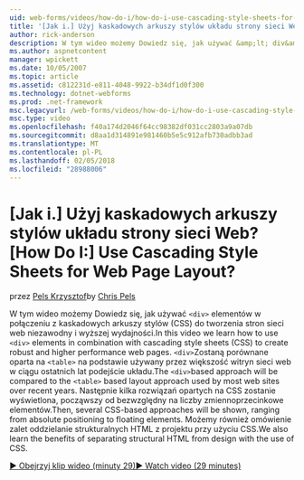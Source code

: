 ```yaml
---
uid: web-forms/videos/how-do-i/how-do-i-use-cascading-style-sheets-for-web-page-layout
title: '[Jak i.] Użyj kaskadowych arkuszy stylów układu strony sieci Web? | Microsoft Docs'
author: rick-anderson
description: W tym wideo możemy Dowiedz się, jak używać &amp;lt; div&amp;gt; elementów w połączeniu z kaskadowych arkuszy stylów (CSS) do utworzenia niezawodny i wyższa wydajność p sieci web...
ms.author: aspnetcontent
manager: wpickett
ms.date: 10/05/2007
ms.topic: article
ms.assetid: c812231d-e811-4048-9922-b34df1d0f300
ms.technology: dotnet-webforms
ms.prod: .net-framework
msc.legacyurl: /web-forms/videos/how-do-i/how-do-i-use-cascading-style-sheets-for-web-page-layout
msc.type: video
ms.openlocfilehash: f40a174d2046f64cc98382df031cc2803a9a07db
ms.sourcegitcommit: d8aa1d314891e981460b5e5c912afb730adbb3ad
ms.translationtype: MT
ms.contentlocale: pl-PL
ms.lasthandoff: 02/05/2018
ms.locfileid: "28988006"
---
```

<a name="how-do-i-use-cascading-style-sheets-for-web-page-layout"></a><span data-ttu-id="aff08-104">[Jak i.] Użyj kaskadowych arkuszy stylów układu strony sieci Web?</span><span class="sxs-lookup"><span data-stu-id="aff08-104">[How Do I:] Use Cascading Style Sheets for Web Page Layout?</span></span>
====================
<span data-ttu-id="aff08-105">przez [Pels Krzysztof](https://twitter.com/chrispels)</span><span class="sxs-lookup"><span data-stu-id="aff08-105">by [Chris Pels](https://twitter.com/chrispels)</span></span>

<span data-ttu-id="aff08-106">W tym wideo możemy Dowiedz się, jak używać `<div>` elementów w połączeniu z kaskadowych arkuszy stylów (CSS) do tworzenia stron sieci web niezawodny i wyższej wydajności.</span><span class="sxs-lookup"><span data-stu-id="aff08-106">In this video we learn how to use `<div>` elements in combination with cascading style sheets (CSS) to create robust and higher performance web pages.</span></span> <span data-ttu-id="aff08-107">`<div>`Zostaną porównane oparta na `<table>` na podstawie używany przez większość witryn sieci web w ciągu ostatnich lat podejście układu.</span><span class="sxs-lookup"><span data-stu-id="aff08-107">The `<div>`based approach will be compared to the `<table>` based layout approach used by most web sites over recent years.</span></span> <span data-ttu-id="aff08-108">Następnie kilka rozwiązań opartych na CSS zostanie wyświetlona, począwszy od bezwzględny na liczby zmiennoprzecinkowe elementów.</span><span class="sxs-lookup"><span data-stu-id="aff08-108">Then, several CSS-based approaches will be shown, ranging from absolute positioning to floating elements.</span></span> <span data-ttu-id="aff08-109">Możemy również omówienie zalet oddzielanie strukturalnych HTML z projektu przy użyciu CSS.</span><span class="sxs-lookup"><span data-stu-id="aff08-109">We also learn the benefits of separating structural HTML from design with the use of CSS.</span></span>

[<span data-ttu-id="aff08-110">&#9654; Obejrzyj klip wideo (minuty 29)</span><span class="sxs-lookup"><span data-stu-id="aff08-110">&#9654; Watch video (29 minutes)</span></span>](https://channel9.msdn.com/Blogs/ASP-NET-Site-Videos/how-do-i-use-cascading-style-sheets-for-web-page-layout)
